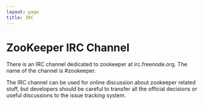 ```yaml
---
layout: page
title: IRC
---
```

# ZooKeeper IRC Channel

There is an IRC channel dedicated to zookeeper at irc.freenode.org. The name of the channel is #zookeeper.

The IRC channel can be used for online discussion about zookeeper related stuff, but developers should be careful to transfer all the official decisions or useful discussions to the issue tracking system.


